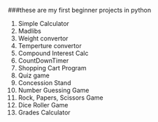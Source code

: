 ###these are my first beginner projects in python
1. Simple Calculator
2. Madlibs
3. Weight convertor
4. Temperture convertor
5. Compound Interest Calc
6. CountDownTimer
7. Shopping Cart Program
8. Quiz game
9. Concession Stand
10. Number Guessing Game
11. Rock, Papers, Scissors Game
12. Dice Roller Game
13. Grades Calculator